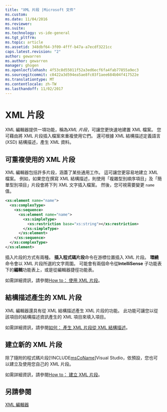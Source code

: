 ```yaml
---
title: "XML 片段 |Microsoft 文件"
ms.custom: 
ms.date: 11/04/2016
ms.reviewer: 
ms.suite: 
ms.technology: vs-ide-general
ms.tgt_pltfrm: 
ms.topic: article
ms.assetid: 348dbf64-3f09-4fff-b47a-a7ecdf3221cc
caps.latest.revision: "2"
author: gewarren
ms.author: gewarren
manager: ghogen
ms.openlocfilehash: 4f53c8d55011f52a3ed6ecf6fa4fab77855a9ec3
ms.sourcegitcommit: c0422a3d594ea5ae8fc03f1aee684b04f417522e
ms.translationtype: MT
ms.contentlocale: zh-TW
ms.lasthandoff: 11/02/2017
---
```

# <a name="xml-snippets"></a>XML 片段
XML 編輯器提供一項功能，稱為*XML 片段*，可讓您更快速地建置 XML 檔案。 您可藉由將 XML 片段插入檔案來重複使用它們。 還可根據 XML 結構描述定義語言 (XSD) 結構描述，產生 XML 資料。  
  
## <a name="reusable-xml-snippets"></a>可重複使用的 XML 片段  
 XML 編輯器包括許多片段，涵蓋了某些通用工作。 這可讓您更容易地建立 XML 檔案。 例如，如果您在撰寫 XML 結構描述，則使用「複雜型別順序項目」及「簡單型別項目」片段會將下列 XML 文字插入檔案。 然後，您可視需要變更 `name` 值。  
  
```xml
<xs:element name="name">  
  <xs:complexType>  
    <xs:sequence>  
      <xs:element name="name">  
        <xs:simpleType>  
          <xs:restriction base="xs:string"></xs:restriction>  
        </xs:simpleType>  
      </xs:element>  
    </xs:sequence>  
  </xs:complexType>  
</xs:element>  
```  
  
 插入片段的方式有兩種。 **插入程式碼片段**命令在游標位置插入 XML 片段。 **環繞**命令會以 XML 片段所選的文字周圍。 可能會有兩個命令從**IntelliSense**  子功能表下的**編輯**功能表上，或是從編輯器捷徑功能表。  
  
 如需詳細資訊，請參閱[How to： 使用 XML 片段](../xml-tools/how-to-use-xml-snippets.md)。  
  
## <a name="schema-generated-xml-snippets"></a>結構描述產生的 XML 片段  
 XML 編輯器還具有從 XML 結構描述產生 XML 片段的功能。 此功能可讓您以從該項目的結構描述資訊產生的 XML 項目來填入項目。  
  
 如需詳細資訊，請參閱[如何： 產生 XML 片段從 XML 結構描述](../xml-tools/how-to-generate-an-xml-snippet-from-an-xml-schema.md)。  
  
## <a name="create-new-xml-snippets"></a>建立新的 XML 片段  
 除了隨附的程式碼片段[!INCLUDE[msCoName](../xml-tools/includes/msconame_md.md)]Visual Studio，依預設，您也可以建立及使用您自己的 XML 片段。  
  
 如需詳細資訊，請參閱[How to： 建立 XML 片段](../xml-tools/how-to-create-xml-snippets.md)。  
  
## <a name="see-also"></a>另請參閱  
 [XML 編輯器](../xml-tools/xml-editor.md)